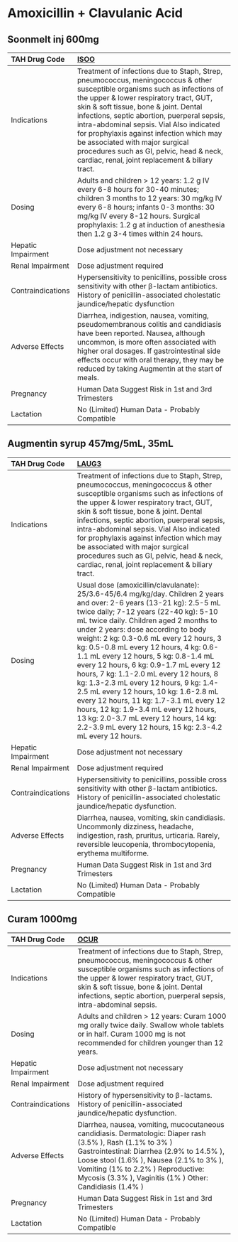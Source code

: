 # Amoxicillin + Clavulanic Acid

## Soonmelt inj 600mg

| TAH Drug Code      | [ISOO](https://www.tahsda.org.tw/drugs/hissearch.php?drug_code=ISOO)                                                                                                                                                                                                                                                                                                                                                                                                                    |
|:-------------------|:----------------------------------------------------------------------------------------------------------------------------------------------------------------------------------------------------------------------------------------------------------------------------------------------------------------------------------------------------------------------------------------------------------------------------------------------------------------------------------------|
| Indications        | Treatment of infections due to Staph, Strep, pneumococcus, meningococcus & other susceptible organisms such as infections of the upper & lower respiratory tract, GUT, skin & soft tissue, bone & joint. Dental infections, septic abortion, puerperal sepsis, intra-abdominal sepsis. Vial Also indicated for prophylaxis against infection which may be associated with major surgical procedures such as GI, pelvic, head & neck, cardiac, renal, joint replacement & biliary tract. |
| Dosing             | Adults and children > 12 years: 1.2 g IV every 6-8 hours for 30-40 minutes; children 3 months to 12 years: 30 mg/kg IV every 6-8 hours; infants 0-3 months: 30 mg/kg IV every 8-12 hours. Surgical prophylaxis: 1.2 g at induction of anesthesia then 1.2 g 3-4 times within 24 hours.                                                                                                                                                                                                  |
| Hepatic Impairment | Dose adjustment not necessary                                                                                                                                                                                                                                                                                                                                                                                                                                                           |
| Renal Impairment   | Dose adjustment required                                                                                                                                                                                                                                                                                                                                                                                                                                                                |
| Contraindications  | Hypersensitivity to penicillins, possible cross sensitivity with other β-lactam antibiotics. History of penicillin-associated cholestatic jaundice/hepatic dysfunction                                                                                                                                                                                                                                                                                                                  |
| Adverse Effects    | Diarrhea, indigestion, nausea, vomiting, pseudomembranous colitis and candidiasis have been reported. Nausea, although uncommon, is more often associated with higher oral dosages. If gastrointestinal side effects occur with oral therapy, they may be reduced by taking Augmentin at the start of meals.                                                                                                                                                                            |
| Pregnancy          | Human Data Suggest Risk in 1st and 3rd Trimesters                                                                                                                                                                                                                                                                                                                                                                                                                                       |
| Lactation          | No (Limited) Human Data - Probably Compatible                                                                                                                                                                                                                                                                                                                                                                                                                                           |

## Augmentin syrup 457mg/5mL, 35mL

| TAH Drug Code      | [LAUG3](https://www.tahsda.org.tw/drugs/hissearch.php?drug_code=LAUG3)                                                                                                                                                                                                                                                                                                                                                                                                                                                                                                                                                                                                                                                                        |
|:-------------------|:----------------------------------------------------------------------------------------------------------------------------------------------------------------------------------------------------------------------------------------------------------------------------------------------------------------------------------------------------------------------------------------------------------------------------------------------------------------------------------------------------------------------------------------------------------------------------------------------------------------------------------------------------------------------------------------------------------------------------------------------|
| Indications        | Treatment of infections due to Staph, Strep, pneumococcus, meningococcus & other susceptible organisms such as infections of the upper & lower respiratory tract, GUT, skin & soft tissue, bone & joint. Dental infections, septic abortion, puerperal sepsis, intra-abdominal sepsis. Vial Also indicated for prophylaxis against infection which may be associated with major surgical procedures such as GI, pelvic, head & neck, cardiac, renal, joint replacement & biliary tract.                                                                                                                                                                                                                                                       |
| Dosing             | Usual dose (amoxicillin/clavulanate): 25/3.6-45/6.4 mg/kg/day. Children 2 years and over: 2-6 years (13-21 kg): 2.5-5 mL twice daily; 7-12 years (22-40 kg): 5-10 mL twice daily. Children aged 2 months to under 2 years: dose according to body weight: 2 kg: 0.3-0.6 mL every 12 hours, 3 kg: 0.5-0.8 mL every 12 hours, 4 kg: 0.6-1.1 mL every 12 hours, 5 kg: 0.8-1.4 mL every 12 hours, 6 kg: 0.9-1.7 mL every 12 hours, 7 kg: 1.1-2.0 mL every 12 hours, 8 kg: 1.3-2.3 mL every 12 hours, 9 kg: 1.4-2.5 mL every 12 hours, 10 kg: 1.6-2.8 mL every 12 hours, 11 kg: 1.7-3.1 mL every 12 hours, 12 kg: 1.9-3.4 mL every 12 hours, 13 kg: 2.0-3.7 mL every 12 hours, 14 kg: 2.2-3.9 mL every 12 hours, 15 kg: 2.3-4.2 mL every 12 hours. |
| Hepatic Impairment | Dose adjustment not necessary                                                                                                                                                                                                                                                                                                                                                                                                                                                                                                                                                                                                                                                                                                                 |
| Renal Impairment   | Dose adjustment required                                                                                                                                                                                                                                                                                                                                                                                                                                                                                                                                                                                                                                                                                                                      |
| Contraindications  | Hypersensitivity to penicillins, possible cross sensitivity with other β-lactam antibiotics. History of penicillin-associated cholestatic jaundice/hepatic dysfunction.                                                                                                                                                                                                                                                                                                                                                                                                                                                                                                                                                                       |
| Adverse Effects    | Diarrhea, nausea, vomiting, skin candidiasis. Uncommonly dizziness, headache, indigestion, rash, pruritus, urticaria. Rarely, reversible leucopenia, thrombocytopenia, erythema multiforme.                                                                                                                                                                                                                                                                                                                                                                                                                                                                                                                                                   |
| Pregnancy          | Human Data Suggest Risk in 1st and 3rd Trimesters                                                                                                                                                                                                                                                                                                                                                                                                                                                                                                                                                                                                                                                                                             |
| Lactation          | No (Limited) Human Data - Probably Compatible                                                                                                                                                                                                                                                                                                                                                                                                                                                                                                                                                                                                                                                                                                 |

## Curam 1000mg

| TAH Drug Code      | [OCUR](https://www.tahsda.org.tw/drugs/hissearch.php?drug_code=OCUR)                                                                                                                                                                                                                                  |
|:-------------------|:------------------------------------------------------------------------------------------------------------------------------------------------------------------------------------------------------------------------------------------------------------------------------------------------------|
| Indications        | Treatment of infections due to Staph, Strep, pneumococcus, meningococcus & other susceptible organisms such as infections of the upper & lower respiratory tract, GUT, skin & soft tissue, bone & joint. Dental infections, septic abortion, puerperal sepsis, intra-abdominal sepsis.                |
| Dosing             | Adults and children > 12 years: Curam 1000 mg orally twice daily. Swallow whole tablets or in half. Curam 1000 mg is not recommended for children younger than 12 years.                                                                                                                              |
| Hepatic Impairment | Dose adjustment not necessary                                                                                                                                                                                                                                                                         |
| Renal Impairment   | Dose adjustment required                                                                                                                                                                                                                                                                              |
| Contraindications  | History of hypersensitivity to β-lactams. History of penicillin-associated jaundice/hepatic dysfunction.                                                                                                                                                                                              |
| Adverse Effects    | Diarrhea, nausea, vomiting, mucocutaneous candidiasis. Dermatologic: Diaper rash (3.5% ), Rash (1.1% to 3% ) Gastrointestinal: Diarrhea (2.9% to 14.5% ), Loose stool (1.6% ), Nausea (2.1% to 3% ), Vomiting (1% to 2.2% ) Reproductive: Mycosis (3.3% ), Vaginitis (1% ) Other: Candidiasis (1.4% ) |
| Pregnancy          | Human Data Suggest Risk in 1st and 3rd Trimesters                                                                                                                                                                                                                                                     |
| Lactation          | No (Limited) Human Data - Probably Compatible                                                                                                                                                                                                                                                         |

